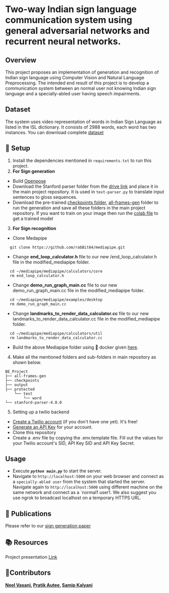 <h1>Two-way Indian sign language communication system using general adversarial networks and recurrent neural networks.</h1>

## Overview
This project proposes an implementation of generation and recognition of Indian sign language using Computer Vision and Natural Language Preprocessing. The intended end result of this project is to develop a communication system between an normal user not knowing Indian sign language and a specially-abled user having speech impairments.

## Dataset
The system uses video representation of words in Indian Sign Language as listed in the ISL dictionary. It consists of 2988 words, each word has two instances. You can download complete [dataset](https://drive.google.com/drive/folders/1bnnpumQFlEXKyx1jS2Qq7-K_u5heJgQU?usp=sharing)

## 🔨 Setup
1. Install the dependencies mentioned in `requirements.txt` to run this project.
2. **For Sign generation**
- Build [Openpose](https://github.com/CMU-Perceptual-Computing-Lab/openpose#installation)
- Download the Stanford parser folder from the [drive link](https://drive.google.com/drive/folders/1xxxyj90SUK_fqjo_S-DW-jfMoHBcjbre) and place it in the main project repository. It is used in `text-parser.py` to translate input  sentences to gloss sequences.
- Download the pre-trained [checkpoints folder](https://drive.google.com/drive/folders/1MtvtGxfR93cT2yLNKRaD97l-Nlw-6wSh?usp=sharing), [all-frames-gen](https://drive.google.com/drive/folders/1c4sGre9983FCpBMOZpNPKZNY6Z5sqHvt?usp=sharing) folder to run the generation and save all these folders in the main project repository. If you want to train on your image then run the [colab file](https://colab.research.google.com/drive/1oqT2RrK9c5XfWw8_aQ8dHNbDD5W7iwCw?usp=sharing) to get a trained model
3. **For Sign recognition**
- Clone Medapipe
```shell
  git clone https://github.com/rabBit64/mediapipe.git
```
- Change **end_loop_calculator.h** file to our new /end_loop_calculator.h file in the modified_mediapipe folder.
```shell
  cd ~/mediapipe/mediapipe/calculators/core
  rm end_loop_calculator.h
```
- Change **demo_run_graph_main.cc** file to our new demo_run_graph_main.cc file in the modified_mediapipe folder.
```shell
  cd ~/mediapipe/mediapipe/examples/desktop
  rm demo_run_graph_main.cc
```
- Change **landmarks_to_render_data_calculator.cc** file to our new landmarks_to_render_data_calculator.cc file in the modified_mediapipe folder.
```shell
  cd ~/mediapipe/mediapipe/calculators/util
  rm landmarks_to_render_data_calculator.cc
```
- Build the above Mediapipe folder using 🐳 docker given [here](https://google.github.io/mediapipe/getting_started/install.html#installing-using-docker).

4. Make all the mentioned folders and sub-folders in main repository as shown below.
```shell
BE_Project
├── all-frames-gen
├── checkpoints
├── output
├── protected
    └── test
        └── word
└── stanford-parser-4.0.0
```
5. Setting up a twilio backend
- [Create a Twilio account](https://www.twilio.com/referral/7fB3Je) (if you don't have one yet). It's free!
- [Generate an API Key](https://www.twilio.com/console/project/api-keys) for your account.
- Clone this repository
- Create a .env file by copying the .env.template file. Fill out the values for your Twilio account's SID, API Key SID and API Key Secret.

## Usage
- Execute **_`python main.py`_** to start the server.
- Navigate to `http://localhost:5000` on your web browser and connect as a `specially-abled user` from the system that started the server. Navigate again to `http://localhost:5000` using different machine on the same network and connect as a `normal1 user1. We also suggest you use ngrok to broadcast localhost on a temporary HTTPS URL.

## 📜 Publications
Please refer to our [sign generation paper](https://ieeexplore.ieee.org/abstract/document/9315979)

## 📚 Resources
Project presentation [Link](https://docs.google.com/presentation/d/1kPfs-LB7_TSqNajidqYC5YY4o5MnByzeInf4t7kbrhE/edit?usp=sharing)

## 👤Contributors
**[Neel Vasani](https://github.com/neelvasani16999), [Pratik Autee](https://github.com/prtkx2), [Samip Kalyani](https://github.com/samipkalyani)**
